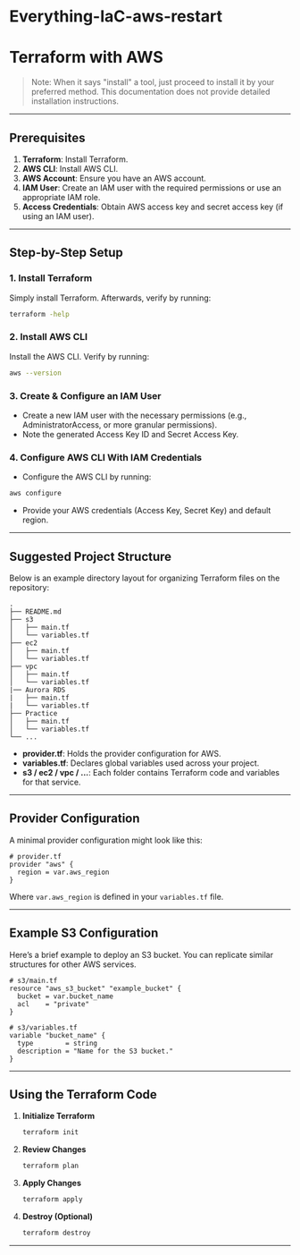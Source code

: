 # Everything-IaC-aws-restart

# Terraform with AWS

> Note: When it says "install" a tool, just proceed to install it by your preferred method. This documentation does not provide detailed installation instructions.

---

## Prerequisites

1. **Terraform**: Install Terraform.
2. **AWS CLI**: Install AWS CLI.
3. **AWS Account**: Ensure you have an AWS account.
4. **IAM User**: Create an IAM user with the required permissions or use an appropriate IAM role.
5. **Access Credentials**: Obtain AWS access key and secret access key (if using an IAM user).

---

## Step-by-Step Setup

### 1. Install Terraform

Simply install Terraform. Afterwards, verify by running:

```bash
terraform -help
```

### 2. Install AWS CLI

Install the AWS CLI. Verify by running:

```bash
aws --version
```

### 3. Create & Configure an IAM User

- Create a new IAM user with the necessary permissions (e.g., AdministratorAccess, or more granular permissions).
- Note the generated Access Key ID and Secret Access Key.

### 4. Configure AWS CLI With IAM Credentials

- Configure the AWS CLI by running:

```bash
aws configure
```

- Provide your AWS credentials (Access Key, Secret Key) and default region.

---

## Suggested Project Structure

Below is an example directory layout for organizing Terraform files on the repository:

```
.
├── README.md
├── s3
│   ├── main.tf
│   └── variables.tf
├── ec2
│   ├── main.tf
│   └── variables.tf
├── vpc
│   ├── main.tf
│   └── variables.tf
|── Aurora RDS
|   ├── main.tf
|   └── variables.tf
├── Practice
│   ├── main.tf
│   └── variables.tf
└── ...
```

- **provider.tf**: Holds the provider configuration for AWS.
- **variables.tf**: Declares global variables used across your project.
- **s3 / ec2 / vpc / ...**: Each folder contains Terraform code and variables for that service.

---

## Provider Configuration

A minimal provider configuration might look like this:

```hcl
# provider.tf
provider "aws" {
  region = var.aws_region
}
```

Where `var.aws_region` is defined in your `variables.tf` file.

---

## Example S3 Configuration

Here’s a brief example to deploy an S3 bucket. You can replicate similar structures for other AWS services.

```hcl
# s3/main.tf
resource "aws_s3_bucket" "example_bucket" {
  bucket = var.bucket_name
  acl    = "private"
}
```

```hcl
# s3/variables.tf
variable "bucket_name" {
  type        = string
  description = "Name for the S3 bucket."
}
```

---

## Using the Terraform Code

1. **Initialize Terraform**
   ```bash
   terraform init
   ```
2. **Review Changes**
   ```bash
   terraform plan
   ```
3. **Apply Changes**
   ```bash
   terraform apply
   ```
4. **Destroy (Optional)**
   ```bash
   terraform destroy
   ```

---
